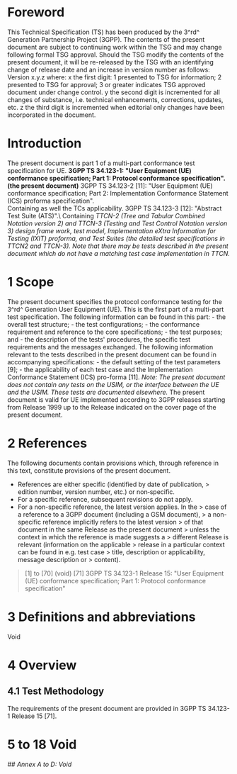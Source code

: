 # Foreword
This Technical Specification (TS) has been produced by the 3^rd^ Generation
Partnership Project (3GPP).
The contents of the present document are subject to continuing work within the
TSG and may change following formal TSG approval. Should the TSG modify the
contents of the present document, it will be re-released by the TSG with an
identifying change of release date and an increase in version number as
follows:
Version x.y.z
where:
x the first digit:
1 presented to TSG for information;
2 presented to TSG for approval;
3 or greater indicates TSG approved document under change control.
y the second digit is incremented for all changes of substance, i.e. technical
enhancements, corrections, updates, etc.
z the third digit is incremented when editorial only changes have been
incorporated in the document.
# Introduction
The present document is part 1 of a multi-part conformance test specification
for UE.
**3GPP TS 34.123-1: \"User Equipment (UE) conformance specification; Part 1:
Protocol conformance specification\". (the present document)**
3GPP TS 34.123-2 [11]: \"User Equipment (UE) conformance specification; Part
2: Implementation Conformance Statement (ICS) proforma specification\".\
Containing as well the TCs applicability.
3GPP TS 34.123-3 [12]: \"Abstract Test Suite (ATS)\".\ Containing _TTCN-2
(Tree and Tabular Combined Notation version 2) and TTCN-3 (Testing and Test
Control Notation version 3) design frame work, test model, Implementation
eXtra Information for Testing (IXIT) proforma, and Test Suites (the detailed
test specifications in TTCN2 and TTCN-3). Note that there may be tests
described in the present document which do not have a matching test case
implementation in TTCN._
# 1 Scope
The present document specifies the protocol conformance testing for the 3^rd^
Generation User Equipment (UE).
This is the first part of a multi-part test specification. The following
information can be found in this part:
\- the overall test structure;
\- the test configurations;
\- the conformance requirement and reference to the core specifications;
\- the test purposes; and
\- the description of the tests' procedures, the specific test requirements
and the messages exchanged.
The following information relevant to the tests described in the present
document can be found in accompanying specifications:
\- the default setting of the test parameters [9];
\- the applicability of each test case and the Implementation Conformance
Statement (ICS) pro-forma [11].
_Note: The present document does not contain any tests on the USIM, or the
interface between the UE and the USIM. These tests are documented elsewhere._
The present document is valid for UE implemented according to 3GPP releases
starting from Release 1999 up to the Release indicated on the cover page of
the present document.
# 2 References
The following documents contain provisions which, through reference in this
text, constitute provisions of the present document.
  * References are either specific (identified by date of publication, > edition number, version number, etc.) or non‑specific.
  * For a specific reference, subsequent revisions do not apply.
  * For a non-specific reference, the latest version applies. In the > case of a reference to a 3GPP document (including a GSM document), > a non-specific reference implicitly refers to the latest version > of that document in the same Release as the present document > unless the context in which the reference is made suggests a > different Release is relevant (information on the applicable > release in a particular context can be found in e.g. test case > title, description or applicability, message description or > content).
> [1] to [70] (void)
[71] 3GPP TS 34.123-1 Release 15: \"User Equipment (UE) conformance
specification; Part 1: Protocol conformance specification\"
# 3 Definitions and abbreviations
Void
# 4 Overview
## 4.1 Test Methodology
The requirements of the present document are provided in 3GPP TS 34.123-1
Release 15 [71].
# 5 to 18 Void
###### ## Annex A to D: Void
#